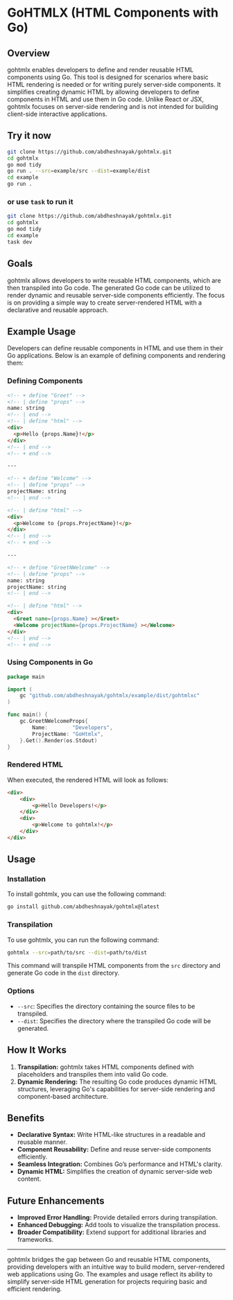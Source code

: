 # GoHTMLX (HTML Components with Go)

## Overview

gohtmlx enables developers to define and render reusable HTML components using Go. This tool is designed for scenarios where basic HTML rendering is needed or for writing purely server-side components. It simplifies creating dynamic HTML by allowing developers to define components in HTML and use them in Go code. Unlike React or JSX, gohtmlx focuses on server-side rendering and is not intended for building client-side interactive applications.

## Try it now

```bash
git clone https://github.com/abdheshnayak/gohtmlx.git
cd gohtmlx
go mod tidy
go run . --src=example/src --dist=example/dist
cd example
go run .
```

### or use `task` to run it

```bash
git clone https://github.com/abdheshnayak/gohtmlx.git
cd gohtmlx
go mod tidy
cd example
task dev
```

## Goals

gohtmlx allows developers to write reusable HTML components, which are then transpiled into Go code. The generated Go code can be utilized to render dynamic and reusable server-side components efficiently. The focus is on providing a simple way to create server-rendered HTML with a declarative and reusable approach.

## Example Usage

Developers can define reusable components in HTML and use them in their Go applications. Below is an example of defining components and rendering them:

### Defining Components

```html
<!-- + define "Greet" -->
<!-- | define "props" -->
name: string
<!-- | end -->
<!-- | define "html" -->
<div>
  <p>Hello {props.Name}!</p>
</div>
<!-- | end -->
<!-- + end -->

---

<!-- + define "Welcome" -->
<!-- | define "props" -->
projectName: string
<!-- | end -->

<!-- | define "html" -->
<div>
  <p>Welcome to {props.ProjectName}!</p>
</div>
<!-- | end -->
<!-- + end -->

---

<!-- + define "GreetNWelcome" -->
<!-- | define "props" -->
name: string
projectName: string
<!-- | end -->

<!-- | define "html" -->
<div>
  <Greet name={props.Name} ></Greet>
  <Welcome projectName={props.ProjectName} ></Welcome>
</div>
<!-- | end -->
<!-- + end -->
```

### Using Components in Go

```go
package main

import (
    gc "github.com/abdheshnayak/gohtmlx/example/dist/gohtmlxc"
)

func main() {
    gc.GreetNWelcomeProps{
		Name:        "Developers",
		ProjectName: "GoHtmlx",
	}.Get().Render(os.Stdout)
}
```

### Rendered HTML

When executed, the rendered HTML will look as follows:

```html
<div>
    <div>
        <p>Hello Developers!</p>
    </div>
    <div>
        <p>Welcome to gohtmlx!</p>
    </div>
</div>
```

## Usage

### Installation

To install gohtmlx, you can use the following command:

```bash
go install github.com/abdheshnayak/gohtmlx@latest
```

### Transpilation

To use gohtmlx, you can run the following command:

```bash
gohtmlx --src=path/to/src --dist=path/to/dist
```

This command will transpile HTML components from the `src` directory and generate Go code in the `dist` directory.

### Options

- `--src`: Specifies the directory containing the source files to be transpiled.
- `--dist`: Specifies the directory where the transpiled Go code will be generated.

## How It Works

1. **Transpilation:** gohtmlx takes HTML components defined with placeholders and transpiles them into valid Go code.
3. **Dynamic Rendering:** The resulting Go code produces dynamic HTML structures, leveraging Go's capabilities for server-side rendering and component-based architecture.

## Benefits

- **Declarative Syntax:** Write HTML-like structures in a readable and reusable manner.
- **Component Reusability:** Define and reuse server-side components efficiently.
- **Seamless Integration:** Combines Go’s performance and HTML's clarity.
- **Dynamic HTML:** Simplifies the creation of dynamic server-side web content.

## Future Enhancements

- **Improved Error Handling:** Provide detailed errors during transpilation.
- **Enhanced Debugging:** Add tools to visualize the transpilation process.
- **Broader Compatibility:** Extend support for additional libraries and frameworks.

---

gohtmlx bridges the gap between Go and reusable HTML components, providing developers with an intuitive way to build modern, server-rendered web applications using Go. The examples and usage reflect its ability to simplify server-side HTML generation for projects requiring basic and efficient rendering.
